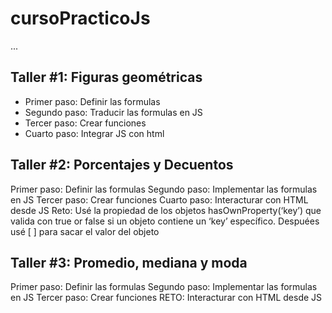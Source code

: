 # cursoPracticoJs

...

## Taller #1: Figuras geométricas

- Primer paso: Definir las formulas
- Segundo paso: Traducir las formulas en JS
- Tercer paso: Crear funciones
- Cuarto paso: Integrar JS con html


## Taller #2: Porcentajes y Decuentos
Primer paso: Definir las formulas
Segundo paso: Implementar las formulas en JS
Tercer paso: Crear funciones
Cuarto paso: Interacturar con HTML desde JS
Reto: Usé la propiedad de los objetos hasOwnProperty(‘key’) que valida con true or false si un objeto contiene un ‘key’ específico. Despuées usé [ ] para sacar el valor del objeto

## Taller #3: Promedio, mediana y moda
Primer paso: Definir las formulas
Segundo paso: Implementar las formulas en JS
Tercer paso: Crear funciones
RETO: Interacturar con HTML desde JS

